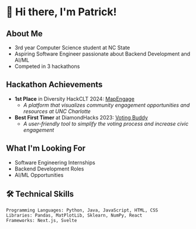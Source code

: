 # 👋 Hi there, I'm Patrick!

## About Me
- 3rd year Computer Science student at NC State
- Aspiring Software Engineer passionate about Backend Development and AI/ML
- Competed in 3 hackathons

## Hackathon Achievements
- **1st Place** in Diversity HackCLT 2024: [MapEngage](https://github.com/mapengage/map-engage)
  - *A platform that visualizes community engagement opportunities and resources at UNC Charlotte*
- **Best First Timer** at DiamondHacks 2023: [Voting Buddy](https://github.com/SquidCooki2/DiamondHacks2023)
  - *A user-friendly tool to simplify the voting process and increase civic engagement*

## What I'm Looking For
- Software Engineering Internships
- Backend Development Roles
- AI/ML Opportunities

## 🛠️ Technical Skills
```
Programming Languages: Python, Java, JavaScript, HTML, CSS
Libraries: Pandas, MatPlotLib, Sklearn, NumPy, React
Frameworks: Next.js, Svelte
```
